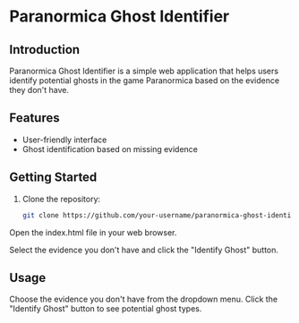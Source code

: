 # Paranormica Ghost Identifier

## Introduction

Paranormica Ghost Identifier is a simple web application that helps users identify potential ghosts in the game Paranormica based on the evidence they don't have.

## Features

- User-friendly interface
- Ghost identification based on missing evidence

## Getting Started

1. Clone the repository:

   ```bash
   git clone https://github.com/your-username/paranormica-ghost-identifier.git
   ```
Open the index.html file in your web browser.

Select the evidence you don't have and click the "Identify Ghost" button.

## Usage
Choose the evidence you don't have from the dropdown menu.
Click the "Identify Ghost" button to see potential ghost types.

